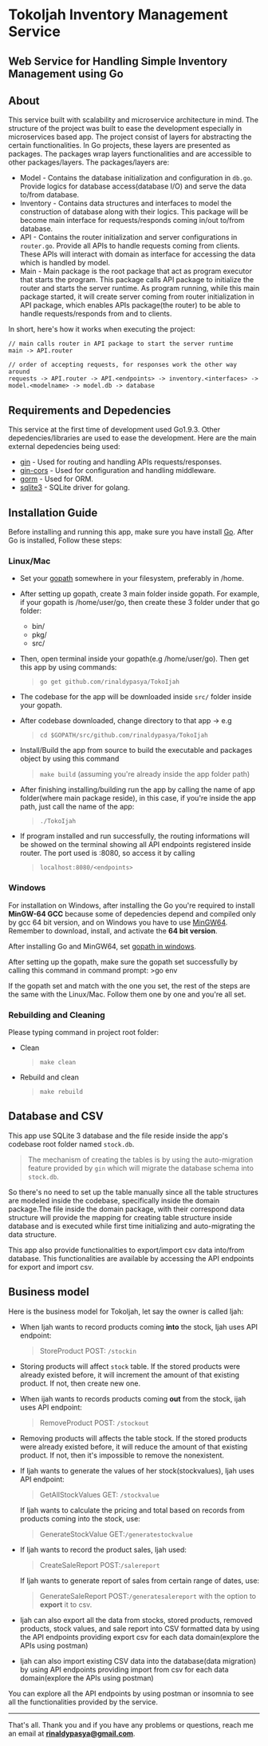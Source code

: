 # TokoIjah Inventory Management Service

## Web Service for Handling Simple Inventory Management using Go

## About

This service built with scalability and microservice architecture in mind. The structure of the project was built to ease the development especially in microservices based app. The project consist of layers for abstracting the certain functionalities. In Go projects, these layers are presented as packages. The packages wrap layers functionalities and are accessible to other packages/layers. The packages/layers are:

- Model - Contains the database initialization and configuration in `db.go`. Provide logics for database access(database I/O) and serve the data to/from database.
- Inventory - Contains data structures and interfaces to model the construction of database along with their logics. This package will be become main interface for requests/responds coming in/out to/from database.
- API - Contains the router initialization and server configurations in `router.go`. Provide all APIs to handle requests coming from clients. These APIs will interact with domain as interface for accessing the data which is handled by model. 
- Main - Main package is the root package that act as program executor that starts the program. This package calls API package to initialize the router and starts the server runtime. As program running, while this main package started, it will create server coming from router initialization in API package, which enables APIs package(the router) to be able to handle requests/responds from and to clients.

In short, here's how it works when executing the project:
```
// main calls router in API package to start the server runtime
main -> API.router

// order of accepting requests, for responses work the other way around
requests -> API.router -> API.<endpoints> -> inventory.<interfaces> -> model.<modelname> -> model.db -> database

```

## Requirements and Depedencies

This service at the first time of development used Go1.9.3. Other depedencies/libraries are used to ease the development. Here are the main external depedencies being used:

- [gin](https://github.com/gin-gonic/gin) - Used for routing and handling APIs requests/responses.
- [gin-cors](https://github.com/itsjamie/gin-cors) - Used for configuration and handling middleware.
- [gorm](https://github.com/jinzhu/gorm) - Used for ORM.
- [sqlite3](https://github.com/mattn/go-sqlite3) - SQLite driver for golang.

## Installation Guide

Before installing and running this app, make sure you have install [Go](https://golang.org/doc/install). After Go is installed, Follow these steps:

### Linux/Mac
- Set your [gopath](https://til.codes/how-do-i-set-the-gopath-environment-variable-on-ubuntu/) somewhere in your filesystem, preferably in /home.
- After setting up gopath, create 3 main folder inside gopath. For example, if your gopath is /home/user/go, then create these 3 folder under that go folder:
    - bin/
    - pkg/
    - src/
- Then, open terminal inside your gopath(e.g /home/user/go). Then get this app by using commands:
    >`go get github.com/rinaldypasya/TokoIjah`
- The codebase for the app will be downloaded inside `src/` folder inside your gopath.
- After codebase downloaded, change directory to that app -> e.g 
    >`cd $GOPATH/src/github.com/rinaldypasya/TokoIjah`
- Install/Build the app from source to build the executable and packages object by using this command
    >`make build` (assuming you're already inside the app folder path)

- After finishing installing/building run the app by calling the name of app folder(where main package reside), in this case, if you're inside the app path, just call the name of the app:
    >`./TokoIjah`
    
- If program installed and run successfully, the routing informations will be showed on the terminal showing all API endpoints registered inside router. The port used is :8080, so access it by calling 

    >`localhost:8080/<endpoints>`

### Windows

For installation on Windows, after installing the Go you're required to install **MinGW-64 GCC** because some of depedencies depend and compiled only by gcc 64 bit version, and on Windows you have to use [MinGW64](https://sourceforge.net/projects/mingw-w64/). Remember to download, install, and activate the **64 bit version**.

After installing Go and MinGW64, set [gopath in windows](https://github.com/golang/go/wiki/SettingGOPATH#windows).

After setting up the gopath, make sure the gopath set successfully by calling this command in command prompt:
    >go env

If the gopath set and match with the one you set, the rest of the steps are the same with the Linux/Mac. Follow them one by one and you're all set.

### Rebuilding and Cleaning

Please typing command in project root folder:

- Clean

    >`make clean`

- Rebuild and clean

    >`make rebuild`


## Database and CSV

This app use SQLite 3 database and the file reside inside the app's codebase root folder named `stock.db`. 

>The mechanism of creating the tables is by using the auto-migration feature provided by `gin` which will migrate the database schema into `stock.db`. 

So there's no need to set up the table manually since all the table structures are modeled inside the codebase, specifically inside the domain package.The file inside the domain package, with their correspond data structure will provide the mapping for creating table structure inside database and is executed while first time initializing and auto-migrating the data structure.

This app also provide functionalities to export/import csv data into/from database. This functionalities are available by accessing the API endpoints for export and import csv.

## Business model

Here is the business model for TokoIjah, let say the owner is called Ijah:

- When Ijah wants to record products coming **into** the stock, Ijah uses API endpoint:
    >StoreProduct POST: `/stockin`
- Storing products will affect `stock` table. If the stored products were already existed before, it will increment the amount of that existing product. If not, then create new one.
- When ijah wants to records products coming **out** from the stock, ijah uses API endpoint:
    >RemoveProduct POST: `/stockout`
- Removing products will affects the table stock. If the stored products were already existed before, it will reduce the amount of that existing product. If not, then it's impossible to remove the nonexistent.
- If Ijah wants to generate the values of her stock(stockvalues), Ijah uses API endpoint:
    >GetAllStockValues GET: `/stockvalue`

    If Ijah wants to calculate the pricing and total based on records from products coming into the stock, use:
    >GenerateStockValue GET:`/generatestockvalue`
- If Ijah wants to record the product sales, Ijah used:
    >CreateSaleReport POST:`/salereport`

    If Ijah wants to generate report of sales from certain range of dates, use:
    >GenerateSaleReport POST:`/generatesalereport`
    with the option to **export** it to csv.
- Ijah can also export all the data from stocks, stored products, removed products, stock values, and sale report into CSV formatted data by using the API endpoints providing export csv for each data domain(explore the APIs using postman)
- Ijah can also import existing CSV data into the database(data migration) by using API endpoints providing import from csv for each data domain(explore the APIs using postman)

You can explore all the API endpoints by using postman or insomnia to see all the functionalities provided by the service.

---
That's all. Thank you and if you have any problems or questions, reach me an email at **rinaldypasya@gmail.com**.